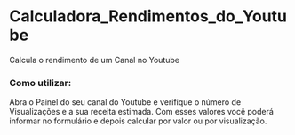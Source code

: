 # Calculadora_Rendimentos_do_Youtube
Calcula o rendimento de um Canal no Youtube

### Como utilizar:
Abra o Painel do seu canal do Youtube e verifique o número de Visualizações e a sua receita estimada. Com esses valores você poderá informar no formulário e depois calcular por valor ou por visualização.